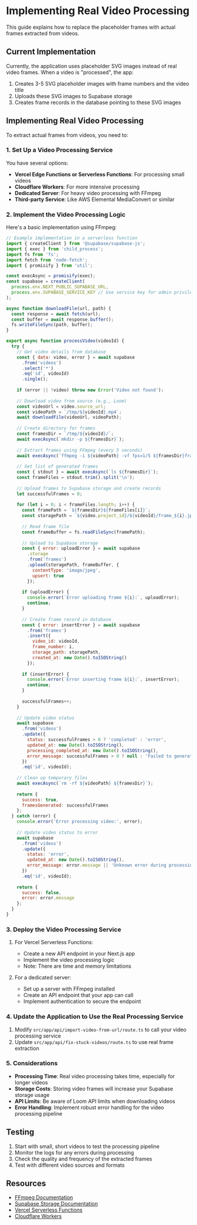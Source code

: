 # Implementing Real Video Processing

This guide explains how to replace the placeholder frames with actual frames extracted from videos.

## Current Implementation

Currently, the application uses placeholder SVG images instead of real video frames. When a video is "processed", the app:

1. Creates 3-5 SVG placeholder images with frame numbers and the video title
2. Uploads these SVG images to Supabase storage
3. Creates frame records in the database pointing to these SVG images

## Implementing Real Video Processing

To extract actual frames from videos, you need to:

### 1. Set Up a Video Processing Service

You have several options:

- **Vercel Edge Functions or Serverless Functions**: For processing small videos
- **Cloudflare Workers**: For more intensive processing
- **Dedicated Server**: For heavy video processing with FFmpeg
- **Third-party Service**: Like AWS Elemental MediaConvert or similar

### 2. Implement the Video Processing Logic

Here's a basic implementation using FFmpeg:

```javascript
// Example implementation in a serverless function
import { createClient } from '@supabase/supabase-js';
import { exec } from 'child_process';
import fs from 'fs';
import fetch from 'node-fetch';
import { promisify } from 'util';

const execAsync = promisify(exec);
const supabase = createClient(
  process.env.NEXT_PUBLIC_SUPABASE_URL,
  process.env.SUPABASE_SERVICE_KEY // Use service key for admin privileges
);

async function downloadFile(url, path) {
  const response = await fetch(url);
  const buffer = await response.buffer();
  fs.writeFileSync(path, buffer);
}

export async function processVideo(videoId) {
  try {
    // Get video details from database
    const { data: video, error } = await supabase
      .from('videos')
      .select('*')
      .eq('id', videoId)
      .single();
      
    if (error || !video) throw new Error('Video not found');
    
    // Download video from source (e.g., Loom)
    const videoUrl = video.source_url;
    const videoPath = `/tmp/${videoId}.mp4`;
    await downloadFile(videoUrl, videoPath);
    
    // Create directory for frames
    const framesDir = `/tmp/${videoId}/`;
    await execAsync(`mkdir -p ${framesDir}`);
    
    // Extract frames using FFmpeg (every 5 seconds)
    await execAsync(`ffmpeg -i ${videoPath} -vf fps=1/5 ${framesDir}frame-%03d.jpg`);
    
    // Get list of generated frames
    const { stdout } = await execAsync(`ls ${framesDir}`);
    const frameFiles = stdout.trim().split('\n');
    
    // Upload frames to Supabase storage and create records
    let successfulFrames = 0;
    
    for (let i = 0; i < frameFiles.length; i++) {
      const framePath = `${framesDir}${frameFiles[i]}`;
      const storagePath = `${video.project_id}/${videoId}/frame_${i}.jpg`;
      
      // Read frame file
      const frameBuffer = fs.readFileSync(framePath);
      
      // Upload to Supabase storage
      const { error: uploadError } = await supabase
        .storage
        .from('frames')
        .upload(storagePath, frameBuffer, {
          contentType: 'image/jpeg',
          upsert: true
        });
        
      if (uploadError) {
        console.error(`Error uploading frame ${i}:`, uploadError);
        continue;
      }
      
      // Create frame record in database
      const { error: insertError } = await supabase
        .from('frames')
        .insert({
          video_id: videoId,
          frame_number: i,
          storage_path: storagePath,
          created_at: new Date().toISOString()
        });
        
      if (insertError) {
        console.error(`Error inserting frame ${i}:`, insertError);
        continue;
      }
      
      successfulFrames++;
    }
    
    // Update video status
    await supabase
      .from('videos')
      .update({
        status: successfulFrames > 0 ? 'completed' : 'error',
        updated_at: new Date().toISOString(),
        processing_completed_at: new Date().toISOString(),
        error_message: successfulFrames > 0 ? null : 'Failed to generate frames'
      })
      .eq('id', videoId);
      
    // Clean up temporary files
    await execAsync(`rm -rf ${videoPath} ${framesDir}`);
    
    return {
      success: true,
      framesGenerated: successfulFrames
    };
  } catch (error) {
    console.error('Error processing video:', error);
    
    // Update video status to error
    await supabase
      .from('videos')
      .update({
        status: 'error',
        updated_at: new Date().toISOString(),
        error_message: error.message || 'Unknown error during processing'
      })
      .eq('id', videoId);
      
    return {
      success: false,
      error: error.message
    };
  }
}
```

### 3. Deploy the Video Processing Service

1. For Vercel Serverless Functions:
   - Create a new API endpoint in your Next.js app
   - Implement the video processing logic
   - Note: There are time and memory limitations

2. For a dedicated server:
   - Set up a server with FFmpeg installed
   - Create an API endpoint that your app can call
   - Implement authentication to secure the endpoint

### 4. Update the Application to Use the Real Processing Service

1. Modify `src/app/api/import-video-from-url/route.ts` to call your video processing service
2. Update `src/app/api/fix-stuck-videos/route.ts` to use real frame extraction

### 5. Considerations

- **Processing Time**: Real video processing takes time, especially for longer videos
- **Storage Costs**: Storing video frames will increase your Supabase storage usage
- **API Limits**: Be aware of Loom API limits when downloading videos
- **Error Handling**: Implement robust error handling for the video processing pipeline

## Testing

1. Start with small, short videos to test the processing pipeline
2. Monitor the logs for any errors during processing
3. Check the quality and frequency of the extracted frames
4. Test with different video sources and formats

## Resources

- [FFmpeg Documentation](https://ffmpeg.org/documentation.html)
- [Supabase Storage Documentation](https://supabase.com/docs/guides/storage)
- [Vercel Serverless Functions](https://vercel.com/docs/concepts/functions/serverless-functions)
- [Cloudflare Workers](https://developers.cloudflare.com/workers/) 